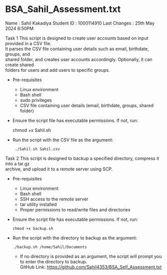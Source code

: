 # BSA_Sahil_Assessment.txt
Name : Sahil Kakadiya Student ID : 1000114910 Last Changes : 25th May 2024 6:50PM

Task 1
This script is designed to create user accounts based on input provided in a CSV file. 			
It parses the CSV file containing user details such as email, birthdate, groups, and 	
shared folder, and creates user accounts accordingly. Optionally, it can create shared 	
folders for users and add users to specific groups.


* Pre-requisites
  - Linux environment
  - Bash shell
  - sudo privileges
  - CSV file containing user details (email, birthdate, groups, shared folder)

* Ensure the script file has executable permissions. If not, run:

   chmod +x Sahil.sh
   
* Run the script with the CSV file as the argument:
	   
	   ./Sahil.sh Sahil.csv
Task 2
This script is designed to backup a specified directory, compress it into a tar.gz 	
archive, and upload it to a remote server using SCP.


* Pre-requisites
  - Linux environment
  - Bash shell
  - SSH access to the remote server
  - tar utility installed
  - Proper permissions to read/write files and directories
  
  
* Ensure the script file has executable permissions. If not, run:

	  chmod +x backup.sh



* Run the script with the directory to backup as the argument:

      ./backup.sh /home/Sahil/Documents

  - If no directory is provided as an argument, the script will prompt you to enter the 
    directory to backup.  
GitHub Link:
	https://github.com/Sahil4353/BSA_Self_Assessment.txt
